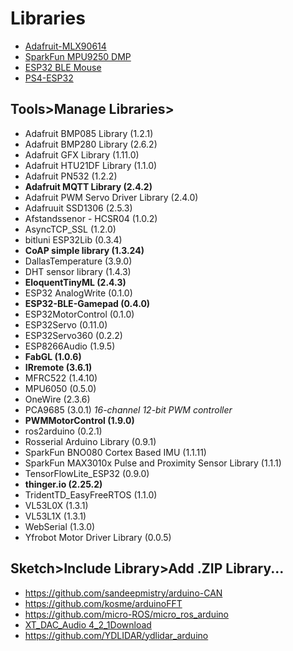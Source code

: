 # Libraries
* [Adafruit-MLX90614](https://github.com/adafruit/Adafruit-MLX90614-Library)
* [SparkFun MPU9250 DMP](https://github.com/sparkfun/SparkFun_MPU-9250-DMP_Arduino_Library)
* [ESP32 BLE Mouse](https://github.com/T-vK/ESP32-BLE-Mouse)
* [PS4-ESP32](https://github.com/aed3/PS4-esp32)

## Tools>Manage Libraries>
* Adafruit BMP085 Library (1.2.1)
* Adafruit BMP280 Library (2.6.2)
* Adafruit GFX Library (1.11.0)
* Adafruit HTU21DF Library (1.1.0)
* Adafruit PN532 (1.2.2)
* **Adafruit MQTT Library (2.4.2)**
* Adafruit PWM Servo Driver Library (2.4.0)
* Adafruuit SSD1306 (2.5.3)
* Afstandssenor - HCSR04 (1.0.2)
* AsyncTCP_SSL (1.2.0)
* bitluni ESP32Lib (0.3.4)
* **CoAP simple library (1.3.24)**
* DallasTemperature (3.9.0)
* DHT sensor library (1.4.3)
* **EloquentTinyML (2.4.3)**
* ESP32 AnalogWrite (0.1.0)
* **ESP32-BLE-Gamepad (0.4.0)**
* ESP32MotorControl (0.1.0)
* ESP32Servo (0.11.0)
* ESP32Servo360 (0.2.2)
* ESP8266Audio (1.9.5)
* **FabGL (1.0.6)**
* **IRremote (3.6.1)**
* MFRC522 (1.4.10)
* MPU6050 (0.5.0)
* OneWire (2.3.6)
* PCA9685 (3.0.1) *16-channel 12-bit PWM controller*
* **PWMMotorControl (1.9.0)**
* ros2arduino (0.2.1)
* Rosserial Arduino Library (0.9.1)
* SparkFun BNO080 Cortex Based IMU (1.1.11)
* SparkFun MAX3010x Pulse and Proximity Sensor Library (1.1.1)
* TensorFlowLite_ESP32 (0.9.0)
* **thinger.io (2.25.2)**
* TridentTD_EasyFreeRTOS (1.1.0)
* VL53L0X (1.3.1)
* VL53L1X (1.3.1)
* WebSerial (1.3.0)
* Yfrobot Motor Driver Library (0.0.5)

## Sketch>Include Library>Add .ZIP Library... 
* https://github.com/sandeepmistry/arduino-CAN
* https://github.com/kosme/arduinoFFT
* https://github.com/micro-ROS/micro_ros_arduino
* [XT_DAC_Audio 4_2_1Download](https://www.xtronical.com/wp-content/uploads/2019/10/XT_DAC_Audio-4_2_1.zip)
* https://github.com/YDLIDAR/ydlidar_arduino
